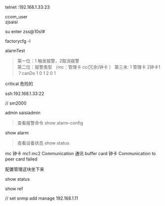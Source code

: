 telnet :192.168.1.33:23


ccom_user     
zjsaisi   

su enter
zss@10s!#

factorycfg -l

alarmTest
> 第一位：1 触发报警，2取消报警   
> 第二位：报警类型 （mc：管理卡 cc(冗余)钟卡 ）
> 第三未: 1 管理卡 2钟卡1 ？canDo
1 0 1
2 0 1


critical 危险的


ssh:192.168.1.33:22

// sm2000
 
admin 
saisiadmin

>查看报警命令
show alarm-config

show alarm

>查看设备状态
show status





mc 钟卡  mc1 mc2 
Communication 通讯
buffer card 钟卡
Communication to peer card failed 



配置管理这块坐下来





show status 

show ref






// set snmp add manage 192.168.1.11

